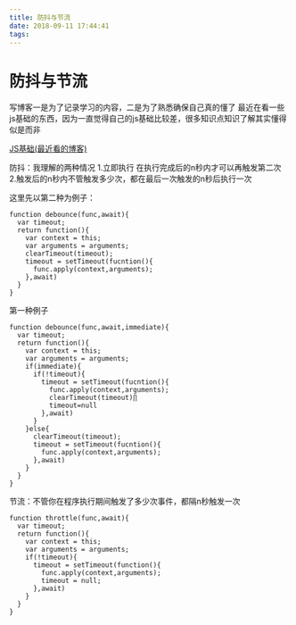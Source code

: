 ```yaml
---
title: 防抖与节流
date: 2018-09-11 17:44:41
tags:
---
```


防抖与节流
===
写博客一是为了记录学习的内容，二是为了熟悉确保自己真的懂了
最近在看一些js基础的东西，因为一直觉得自己的js基础比较差，很多知识点知识了解其实懂得似是而非 

[JS基础(最近看的博客)](https://github.com/mqyqingfeng/Blog) 

防抖：我理解的两种情况 
1.立即执行 在执行完成后的n秒内才可以再触发第二次
2.触发后的n秒内不管触发多少次，都在最后一次触发的n秒后执行一次

这里先以第二种为例子： 
```
function debounce(func,await){
  var timeout;
  return function(){
    var context = this;
    var arguments = arguments;
    clearTimeout(timeout);
    timeout = setTimeout(fucntion(){
      func.apply(context,arguments);
    },await)
  }
}
```
第一种例子
```
function debounce(func,await,immediate){
  var timeout;
  return function(){
    var context = this;
    var arguments = arguments;
    if(immediate){
      if(!timeout){
        timeout = setTimeout(fucntion(){
          func.apply(context,arguments);
          clearTimeout(timeout)∏
          timeout=null
        },await)
      }
    }else{
      clearTimeout(timeout);
      timeout = setTimeout(fucntion(){
        func.apply(context,arguments);
      },await)
    }
  }
}
```

节流：不管你在程序执行期间触发了多少次事件，都隔n秒触发一次

```
function throttle(func,await){
  var timeout;
  return function(){
    var context = this;
    var arguments = arguments;
    if(!timeout){
      timeout = setTimeout(function(){
        func.apply(context,arguments);
        timeout = null;
      },await)
    }
  }
}
```



